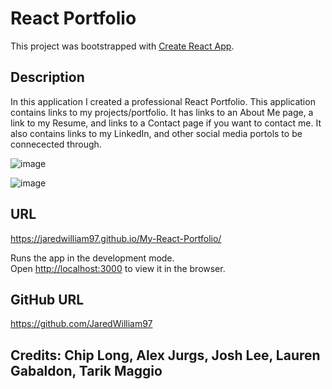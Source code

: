 # React Portfolio

This project was bootstrapped with [Create React App](https://github.com/facebook/create-react-app).


## Description

In this application I created a professional React Portfolio.  This application contains links to my projects/portfolio.  It has links to an About Me page, a link to my Resume, and links to a Contact page if you want to contact me.  It also contains links to my LinkedIn, and other social media portols to be connecected through. 


![image](https://user-images.githubusercontent.com/80869140/123444972-1131f300-d59d-11eb-98a3-7ccca135cfac.png)


![image](https://user-images.githubusercontent.com/80869140/123445791-dd0b0200-d59d-11eb-84c7-ec4d5a03997d.png)


## URL

https://jaredwilliam97.github.io/My-React-Portfolio/

Runs the app in the development mode.\
Open [http://localhost:3000](http://localhost:3000) to view it in the browser.


## GitHub URL

https://github.com/JaredWilliam97

## Credits: Chip Long, Alex Jurgs, Josh Lee, Lauren Gabaldon, Tarik Maggio
